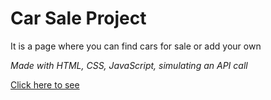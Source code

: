 # Car Sale Project

It is a page where you can find cars for sale or add your own

_Made with HTML, CSS, JavaScript, simulating an API call_

[Click here to see](https://carsale.netlify.app/)
